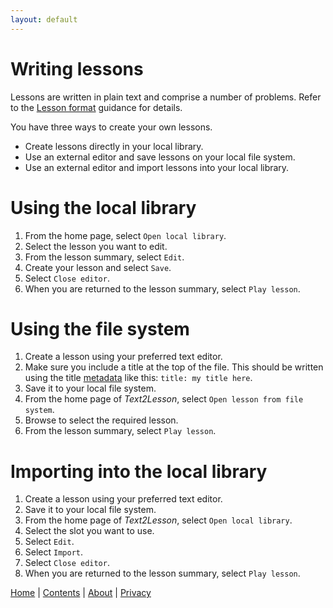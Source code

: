 ```yaml
---
layout: default
---
```


# Writing lessons

Lessons are written in plain text and comprise a number of problems. Refer to
the [Lesson format](./lesson-format.md) guidance for details.

You have three ways to create your own lessons.

- Create lessons directly in your local library.
- Use an external editor and save lessons on your local file system.
- Use an external editor and import lessons into your local library.

# Using the local library

1. From the home page, select `Open local library`.
1. Select the lesson you want to edit.
1. From the lesson summary, select `Edit`.
1. Create your lesson and select `Save`.
1. Select `Close editor`.
1. When you are returned to the lesson summary, select `Play lesson`.

# Using the file system

1. Create a lesson using your preferred text editor.
1. Make sure you include a title at the top of the file. This should be written
   using the title [metadata](./metadata) like this: `title: my title here`.
1. Save it to your local file system.
1. From the home page of _Text2Lesson_, select `Open lesson from file system`.
1. Browse to select the required lesson.
1. From the lesson summary, select `Play lesson`.

# Importing into the local library

1. Create a lesson using your preferred text editor.
1. Save it to your local file system.
1. From the home page of _Text2Lesson_, select `Open local library`.
1. Select the slot you want to use.
1. Select `Edit`.
1. Select `Import`.
1. Select `Close editor`.
1. When you are returned to the lesson summary, select `Play lesson`.

[Home](./index.md) | [Contents](./contents.md) | [About](./about.md) | [Privacy](./privacy.md)
